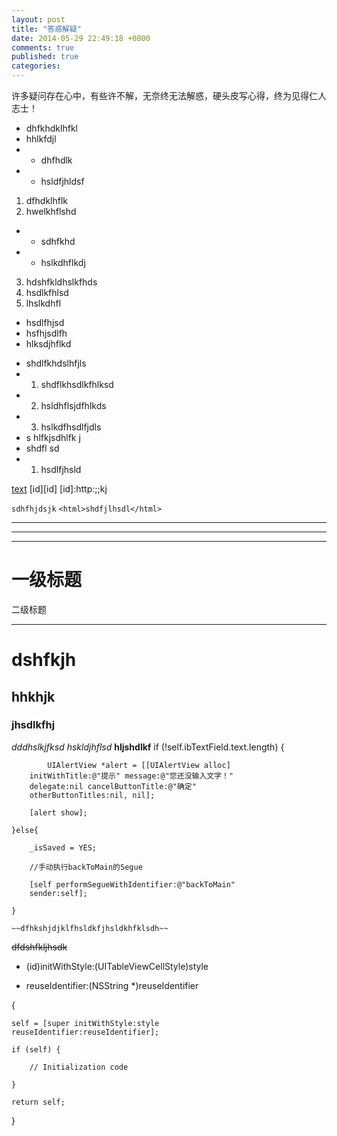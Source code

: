 ```yaml
---
layout: post
title: "答惑解疑"
date: 2014-05-29 22:49:18 +0800
comments: true
published: true
categories: 
---
```

许多疑问存在心中，有些许不解，无奈终无法解惑，硬头皮写心得，终为见得仁人志士！

+ dhfkhdklhfkl
+ hhlkfdjl
+ + dhfhdlk
+ + hsldfjhldsf

1. dfhdklhflk
2. hwelkhflshd
- - sdhfkhd
- - hslkdhflkdj
3. hdshfkldhslkfhds
4. hsdlkfhlsd
5. lhslkdhfl
- hsdlfhjsd
-  hsfhjsdlfh
-  hlksdjhflkd
* shdlfkhdslhfjls
* 1. shdflkhsdlkfhlksd
* 2. hsldhflsjdfhlkds
* 3. hslkdfhsdlfjdls
* s hlfkjsdhlfk j
* shdfl sd
* 1. hsdlfjhsld

[text](http://ldfjhld) 
[id][id]
[id]:http:;;kj

`sdhfhjdsjk`
`<html>shdfjlhsdl</html>`
***
* * * 
_ _ _


一级标题
===
二级标题
___

# dshfkjh
## hhkhjk

### jhsdlkfhj


*dddhslkjfksd*
*hskldjhflsd*
**hljshdlkf**
 if (!self.ibTextField.text.length) {



            UIAlertView *alert = [[UIAlertView alloc] 
        initWithTitle:@"提示" message:@"您还没输入文字！"         
        delegate:nil cancelButtonTitle:@"确定" 
        otherButtonTitles:nil, nil];

        [alert show];

    }else{

        _isSaved = YES;

        //手动执行backToMain的Segue

        [self performSegueWithIdentifier:@"backToMain" 
        sender:self];

    }
  


`~~dfhkshjdjklfhsldkfjhsldkhfklsdh~~`

~~dfdshfkljhsdk~~



- (id)initWithStyle:(UITableViewCellStyle)style 


- reuseIdentifier:(NSString *)reuseIdentifier

{



    self = [super initWithStyle:style     
    reuseIdentifier:reuseIdentifier];

    if (self) {

        // Initialization code

    }

    return self;
}

